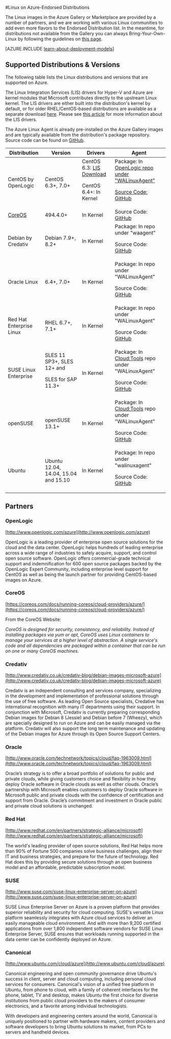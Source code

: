 <properties
	pageTitle="Endorsed distributions of Linux | Microsoft Azure"
	description="Learn about Linux on Azure-endorsed distributions, including guidelines for Ubuntu, OpenLogic, Oracle, and SUSE."
	services="virtual-machines"
	documentationCenter=""
	authors="szarkos"
	manager="timlt"
	editor="tysonn"
	tags="azure-service-management,azure-resource-manager"
	/>

<tags
	ms.service="virtual-machines"
	ms.workload="infrastructure-services"
	ms.tgt_pltfrm="vm-linux"
	ms.devlang="na"
	ms.topic="article"
	ms.date="12/08/2015"
	ms.author="szark"/>



#Linux on Azure-Endorsed Distributions

The Linux images in the Azure Gallery or Marketplace are provided by a number of partners, and we are working with various Linux communities to add even more flavors to the Endorsed Distribution list. In the meantime, for distributions not available from the Gallery you can always Bring-Your-Own-Linux by following the guidelines on [this page](virtual-machines-linux-create-upload-vhd.md).

[AZURE.INCLUDE [learn-about-deployment-models](../../includes/learn-about-deployment-models-both-include.md)]


## Supported Distributions & Versions ##

The following table lists the Linux distributions and versions that are supported on Azure.

The Linux Integration Services (LIS) drivers for Hyper-V and Azure are kernel modules that Microsoft contributes directly to the upstream Linux kernel.  The LIS drivers are either built into the distribution's kernel by default, or for older RHEL/CentOS-based distributions are available as a separate download [here](http://go.microsoft.com/fwlink/?LinkID=403033&clcid=0x409).  Please see [this article](virtual-machines-linux-create-upload-vhd-generic.md#linux-kernel-requirements) for more information about the LIS drivers.

The Azure Linux Agent is already pre-installed on the Azure Gallery images and are typically available from the distribution's package repository.  Source code can be found on [GitHub](https://github.com/azure/walinuxagent).

Distribution|Version|Drivers|Agent
---|---|---|---
CentOS by OpenLogic |CentOS 6.3+, 7.0+| CentOS 6.3: [LIS Download](http://go.microsoft.com/fwlink/?LinkID=403033&clcid=0x409)<p>CentOS 6.4+: In Kernel|Package: In <a href="http://olcentgbl.trafficmanager.net/openlogic/6/openlogic/x86_64/RPMS/">OpenLogic repo under "WALinuxAgent"<p><p>Source Code: [GitHub](https://github.com/Azure/WALinuxAgent)
[CoreOS](https://coreos.com/docs/running-coreos/cloud-providers/azure/)|494.4.0+ |In Kernel|Source Code: [GitHub](https://github.com/coreos/coreos-overlay/tree/master/app-emulation/wa-linux-agent)
Debian by Credativ |Debian 7.9+, 8.2+|In Kernel|Package: In repo under "waagent" <p><p>Source Code: [GitHub](https://github.com/Azure/WALinuxAgent)
Oracle Linux| 6.4+, 7.0+|In Kernel|Package: In repo under "WALinuxAgent"<p><p>Source Code: [GitHub](http://go.microsoft.com/fwlink/p/?LinkID=250998)
Red Hat Enterprise Linux |RHEL 6.7+, 7.1+|In Kernel|Package: In repo under "WALinuxAgent" <p><p>Source Code: [GitHub](https://github.com/Azure/WALinuxAgent)
SUSE Linux Enterprise |SLES 11 SP3+, SLES 12+ and  <p><p> SLES for SAP 11.3+ |In Kernel|Package: In [Cloud:Tools](https://build.opensuse.org/project/show/Cloud:Tools) repo under "WALinuxAgent"<p><p>Source Code: [GitHub](http://go.microsoft.com/fwlink/p/?LinkID=250998)
openSUSE |openSUSE 13.1+|In Kernel|Package: In [Cloud:Tools](https://build.opensuse.org/project/show/Cloud:Tools) repo under "WALinuxAgent" <p><p>Source Code: [GitHub](https://github.com/Azure/WALinuxAgent)
Ubuntu|Ubuntu 12.04, 14.04, 15.04 and 15.10|In Kernel|Package: In repo under "walinuxagent" <p><p>Source Code: [GitHub](https://github.com/Azure/WALinuxAgent)
## Partners

### OpenLogic
[http://www.openlogic.com/azure](http://www.openlogic.com/azure)

OpenLogic is a leading provider of enterprise open source solutions for the cloud and the data center. OpenLogic helps hundreds of leading enterprise across a wide range of industries to safely acquire, support, and control open source software. OpenLogic offers commercial-grade technical support and indemnification for 600 open source packages backed by the OpenLogic Expert Community, including enterprise level support for CentOS as well as being the launch partner for providing CentOS-based images on Azure.

### CoreOS
[https://coreos.com/docs/running-coreos/cloud-providers/azure/](https://coreos.com/docs/running-coreos/cloud-providers/azure/)

From the CoreOS Website:

*CoreOS is designed for security, consistency, and reliability. Instead of installing packages via yum or apt, CoreOS uses Linux containers to manage your services at a higher level of abstraction. A single service's code and all dependencies are packaged within a container that can be run on one or many CoreOS machines.*


### Credativ
[http://www.credativ.co.uk/credativ-blog/debian-images-microsoft-azure](http://www.credativ.co.uk/credativ-blog/debian-images-microsoft-azure)

Credativ is an independent consulting and services company, specializing in the development and implementation of professional solutions through the use of free software. As leading Open Source specialists, Credative has international recognition with many IT departments using their support. In conjunction with Microsoft, Credativ is currently preparing corresponding Debian images for Debian 8 (Jessie) and Debian before 7 (Wheezy), which are specially designed to run on Azure and can be easily managed via the platform. Credativ will also support the long term maintenance and updating of the Debian images for Azure through its Open Source Support Centers.

### Oracle
[http://www.oracle.com/technetwork/topics/cloud/faq-1963009.html](http://www.oracle.com/technetwork/topics/cloud/faq-1963009.html)

Oracle’s strategy is to offer a broad portfolio of solutions for public and private clouds, while giving customers choice and flexibility in how they deploy Oracle software in Oracle clouds as well as other clouds.  Oracle’s partnership with Microsoft enables customers to deploy Oracle software in Microsoft public and private clouds with the confidence of certification and support from Oracle.  Oracle’s commitment and investment in Oracle public and private cloud solutions is unchanged.

### Red Hat
[http://www.redhat.com/en/partners/strategic-alliance/microsoft](http://www.redhat.com/en/partners/strategic-alliance/microsoft)

The world's leading provider of open source solutions, Red Hat helps more than 90% of Fortune 500 companies solve business challenges, align their IT and business strategies, and prepare for the future of technology. Red Hat does this by providing secure solutions through an open business model and an affordable, predictable subscription model.

### SUSE
[http://www.suse.com/suse-linux-enterprise-server-on-azure](http://www.suse.com/suse-linux-enterprise-server-on-azure)

SUSE Linux Enterprise Server on Azure is a proven platform that provides superior reliability and security for cloud computing. SUSE's versatile Linux platform seamlessly integrates with Azure cloud services to deliver an easily manageable cloud environment. And with more than 9,200 certified applications from over 1,800 independent software vendors for SUSE Linux Enterprise Server, SUSE ensures that workloads running supported in the data center can be confidently deployed on Azure.

### Canonical
[http://www.ubuntu.com/cloud/azure](http://www.ubuntu.com/cloud/azure)

Canonical engineering and open community governance drive Ubuntu's success in client, server and cloud computing,  including personal cloud services for consumers. Canonical's vision of a unified free platform in Ubuntu, from phone to cloud, with a family of coherent interfaces for the phone, tablet, TV and desktop, makes Ubuntu the first choice for diverse institutions from public cloud providers to the makers of consumer electronics, and a favorite among individual technologists.

With developers and engineering centers around the world, Canonical is uniquely positioned to partner with hardware makers, content providers and software developers to bring Ubuntu solutions to market, from PCs to servers and handheld devices.


